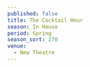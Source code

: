 ```yaml
---
published: false
title: The Cocktail Hour
season: In House
period: Spring
season_sort: 270
venue:
  - New Theatre
---
```



